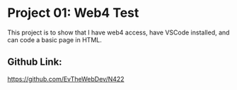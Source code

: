 # Project 01: Web4 Test

This project is to show that I have web4 access, have VSCode installed, and can code a basic page in HTML.

## Github Link:
https://github.com/EvTheWebDev/N422 